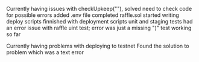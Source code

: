 Currently having issues with checkUpkeep(""), solved
need to check code for possible errors
 added .env file
completed raffle.sol
started writing deploy scripts
finnished with deployment scripts
unit and staging tests
had an error issue with raffle uint test;  error was just a missing ")"
test working so far

Currently having problems with deploying to testnet 
Found the solution to problem which was a text error